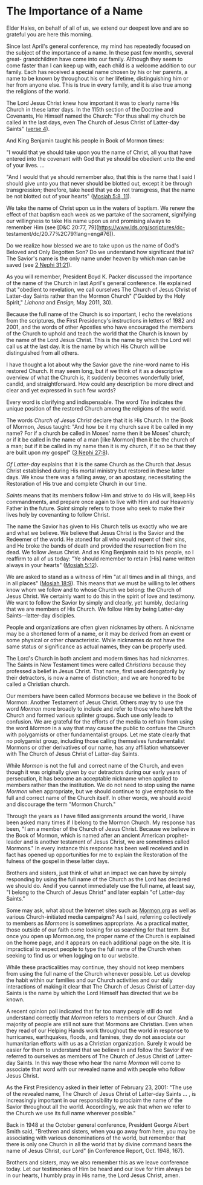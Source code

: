 # The Importance of a Name

Elder Hales, on behalf of all of us, we extend our deepest love and are so
grateful you are here this morning.

Since last April's general conference, my mind has repeatedly focused on the
subject of the importance of a name. In these past few months, several great-
grandchildren have come into our family. Although they seem to come faster
than I can keep up with, each child is a welcome addition to our family. Each
has received a special name chosen by his or her parents, a name to be known
by throughout his or her lifetime, distinguishing him or her from anyone else.
This is true in every family, and it is also true among the religions of the
world.

The Lord Jesus Christ knew how important it was to clearly name His Church in
these latter days. In the 115th section of the Doctrine and Covenants, He
Himself named the Church: "For thus shall my church be called in the last
days, even The Church of Jesus Christ of Latter-day Saints" ([verse
4](https://www.lds.org/scriptures/dc-testament/dc/115.4?lang=eng#3)).

And King Benjamin taught his people in Book of Mormon times:

"I would that ye should take upon you the name of Christ, all you that have
entered into the covenant with God that ye should be obedient unto the end of
your lives. ...

"And I would that ye should remember also, that this is the name that I said I
should give unto you that never should be blotted out, except it be through
transgression; therefore, take heed that ye do not transgress, that the name
be not blotted out of your hearts" ([Mosiah 5:8,
11](https://www.lds.org/scriptures/bofm/mosiah/5.8%2C11?lang=eng#7)).

We take the name of Christ upon us in the waters of baptism. We renew the
effect of that baptism each week as we partake of the sacrament, signifying
our willingness to take His name upon us and promising always to remember Him
(see [D&amp;C 20:77, 79](https://www.lds.org/scriptures/dc-
testament/dc/20.77%2C79?lang=eng#76)).

Do we realize how blessed we are to take upon us the name of God's Beloved and
Only Begotten Son? Do we understand how significant that is? The Savior's name
is the only name under heaven by which man can be saved (see [2 Nephi
31:21](https://www.lds.org/scriptures/bofm/2-ne/31.21?lang=eng#20)).

As you will remember, President Boyd K. Packer discussed the importance of the
name of the Church in last April's general conference. He explained that
"obedient to revelation, we call ourselves The Church of Jesus Christ of
Latter-day Saints rather than the Mormon Church" ("Guided by the Holy Spirit,"
_Liahona_ and _Ensign,_ May 2011, 30).

Because the full name of the Church is so important, I echo the revelations
from the scriptures, the First Presidency's instructions in letters of 1982
and 2001, and the words of other Apostles who have encouraged the members of
the Church to uphold and teach the world that the Church is known by the name
of the Lord Jesus Christ. This is the name by which the Lord will call us at
the last day. It is the name by which His Church will be distinguished from
all others.

I have thought a lot about why the Savior gave the nine-word name to His
restored Church. It may seem long, but if we think of it as a descriptive
overview of what the Church is, it suddenly becomes wonderfully brief, candid,
and straightforward. How could any description be more direct and clear and
yet expressed in such few words?

Every word is clarifying and indispensable. The word _The_ indicates the
unique position of the restored Church among the religions of the world.

The words _Church of Jesus Christ_ declare that it is His Church. In the Book
of Mormon, Jesus taught: "And how be it my church save it be called in my
name? For if a church be called in Moses' name then it be Moses' church; or if
it be called in the name of a man [like Mormon] then it be the church of a
man; but if it be called in my name then it is my church, if it so be that
they are built upon my gospel" ([3 Nephi
27:8](https://www.lds.org/scriptures/bofm/3-ne/27.8?lang=eng#7)).

_Of Latter-day_ explains that it is the same Church as the Church that Jesus
Christ established during His mortal ministry but restored in these latter
days. We know there was a falling away, or an apostasy, necessitating the
Restoration of His true and complete Church in our time.

_Saints_ means that its members follow Him and strive to do His will, keep His
commandments, and prepare once again to live with Him and our Heavenly Father
in the future. _Saint_ simply refers to those who seek to make their lives
holy by covenanting to follow Christ.

The name the Savior has given to His Church tells us exactly who we are and
what we believe. We believe that Jesus Christ is the Savior and the Redeemer
of the world. He atoned for all who would repent of their sins, and He broke
the bands of death and provided the resurrection from the dead. We follow
Jesus Christ. And as King Benjamin said to his people, so I reaffirm to all of
us today: "Ye should remember to retain [His] name written always in your
hearts" ([Mosiah
5:12](https://www.lds.org/scriptures/bofm/mosiah/5.12?lang=eng#11)).

We are asked to stand as a witness of Him "at all times and in all things, and
in all places" ([Mosiah
18:9](https://www.lds.org/scriptures/bofm/mosiah/18.9?lang=eng#8)). This means
that we must be willing to let others know whom we follow and to whose Church
we belong: the Church of Jesus Christ. We certainly want to do this in the
spirit of love and testimony. We want to follow the Savior by simply and
clearly, yet humbly, declaring that we are members of His Church. We follow
Him by being Latter-day Saints--latter-day disciples.

People and organizations are often given nicknames by others. A nickname may
be a shortened form of a name, or it may be derived from an event or some
physical or other characteristic. While nicknames do not have the same status
or significance as actual names, they can be properly used.

The Lord's Church in both ancient and modern times has had nicknames. The
Saints in New Testament times were called _Christians_ because they professed
a belief in Jesus Christ. That name, first used derogatorily by their
detractors, is now a name of distinction; and we are honored to be called a
Christian church.

Our members have been called _Mormons_ because we believe in the Book of
Mormon: Another Testament of Jesus Christ. Others may try to use the word
_Mormon_ more broadly to include and refer to those who have left the Church
and formed various splinter groups. Such use only leads to confusion. We are
grateful for the efforts of the media to refrain from using the word _Mormon_
in a way that may cause the public to confuse the Church with polygamists or
other fundamentalist groups. Let me state clearly that no polygamist group,
including those calling themselves fundamentalist Mormons or other derivatives
of our name, has any affiliation whatsoever with The Church of Jesus Christ of
Latter-day Saints.

While _Mormon_ is not the full and correct name of the Church, and even though
it was originally given by our detractors during our early years of
persecution, it has become an acceptable nickname when applied to members
rather than the institution. We do not need to stop using the name _Mormon_
when appropriate, but we should continue to give emphasis to the full and
correct name of the Church itself. In other words, we should avoid and
discourage the term "Mormon Church."

Through the years as I have filled assignments around the world, I have been
asked many times if I belong to the Mormon Church. My response has been, "I am
a member of the Church of Jesus Christ. Because we believe in the Book of
Mormon, which is named after an ancient American prophet-leader and is another
testament of Jesus Christ, we are sometimes called Mormons." In every instance
this response has been well received and in fact has opened up opportunities
for me to explain the Restoration of the fulness of the gospel in these latter
days.

Brothers and sisters, just think of what an impact we can have by simply
responding by using the full name of the Church as the Lord has declared we
should do. And if you cannot immediately use the full name, at least say, "I
belong to the Church of Jesus Christ" and later explain "of Latter-day
Saints."

Some may ask, what about the Internet sites such as
[Mormon.org](http://www.mormon.org) as well as various Church-initiated media
campaigns? As I said, referring collectively to members as _Mormons_ is
sometimes appropriate. As a practical matter, those outside of our faith come
looking for us searching for that term. But once you open up Mormon.org, the
proper name of the Church is explained on the home page, and it appears on
each additional page on the site. It is impractical to expect people to type
the full name of the Church when seeking to find us or when logging on to our
website.

While these practicalities may continue, they should not keep members from
using the full name of the Church whenever possible. Let us develop the habit
within our families and our Church activities and our daily interactions of
making it clear that The Church of Jesus Christ of Latter-day Saints is the
name by which the Lord Himself has directed that we be known.

A recent opinion poll indicated that far too many people still do not
understand correctly that _Mormon_ refers to members of our Church. And a
majority of people are still not sure that Mormons are Christian. Even when
they read of our Helping Hands work throughout the world in response to
hurricanes, earthquakes, floods, and famines, they do not associate our
humanitarian efforts with us as a Christian organization. Surely it would be
easier for them to understand that we believe in and follow the Savior if we
referred to ourselves as members of The Church of Jesus Christ of Latter-day
Saints. In this way those who hear the name _Mormon_ will come to associate
that word with our revealed name and with people who follow Jesus Christ.

As the First Presidency asked in their letter of February 23, 2001: "The use
of the revealed name, The Church of Jesus Christ of Latter-day Saints ... , is
increasingly important in our responsibility to proclaim the name of the
Savior throughout all the world. Accordingly, we ask that when we refer to the
Church we use its full name wherever possible."

Back in 1948 at the October general conference, President George Albert Smith
said, "Brethren and sisters, when you go away from here, you may be
associating with various denominations of the world, but remember that there
is only one Church in all the world that by divine command bears the name of
Jesus Christ, our Lord" (in Conference Report, Oct. 1948, 167).

Brothers and sisters, may we also remember this as we leave conference today.
Let our testimonies of Him be heard and our love for Him always be in our
hearts, I humbly pray in His name, the Lord Jesus Christ, amen.


